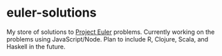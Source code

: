 # euler-solutions

My store of solutions to [Project Euler](http://projecteuler.net) problems. Currently working on the problems using JavaScript/Node. Plan to include R, Clojure, Scala, and Haskell in the future.
